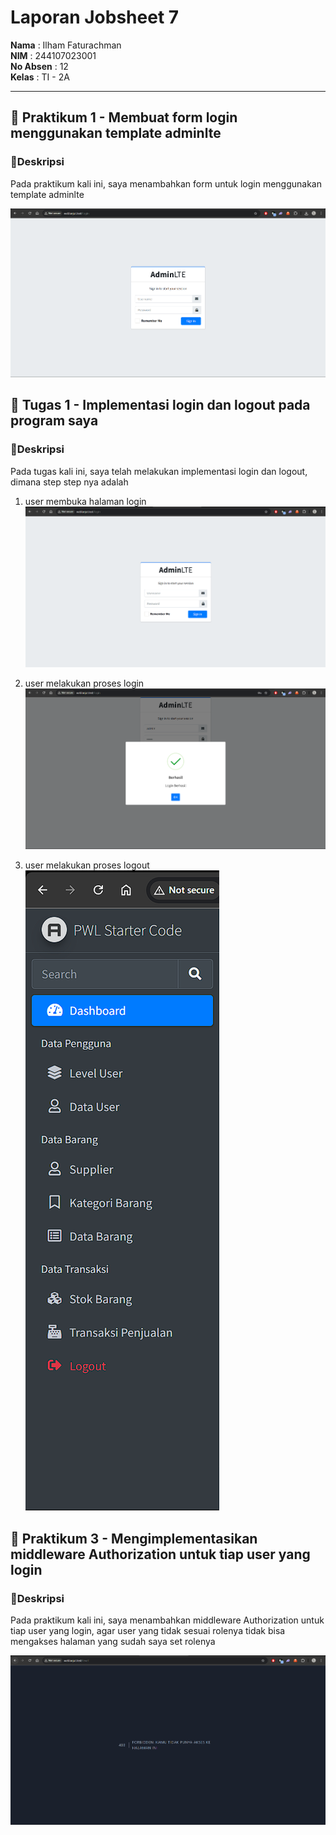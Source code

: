 # Laporan Jobsheet 7

**Nama**  : Ilham Faturachman  
**NIM**   : 244107023001  
**No Absen** : 12  
**Kelas** : TI - 2A  

---

## 📌 Praktikum 1 - Membuat form login menggunakan template adminlte

### 📝Deskripsi
Pada praktikum kali ini, saya menambahkan form  untuk login menggunakan template adminlte

![Login](Screenshot%20Laporan/Praktikum1/p-1.png)


## 📌 Tugas 1 - Implementasi login dan logout pada program saya

### 📝Deskripsi
Pada tugas kali ini, saya telah melakukan implementasi login dan logout, dimana step step nya adalah

1. user membuka halaman login
![Login](Screenshot%20Laporan/Tugas1/t-1.png)

2. user melakukan proses login
![Login](Screenshot%20Laporan/Tugas1/t-2.png)

3. user melakukan proses logout
![Login](Screenshot%20Laporan/Tugas1/t-3.png)


## 📌 Praktikum 3 - Mengimplementasikan middleware Authorization untuk tiap user yang login

### 📝Deskripsi
Pada praktikum kali ini, saya menambahkan middleware Authorization untuk tiap user yang login, agar user yang tidak sesuai rolenya tidak bisa mengakses halaman yang sudah saya set rolenya

![Login](Screenshot%20Laporan/Praktikum2/p-1.png)


